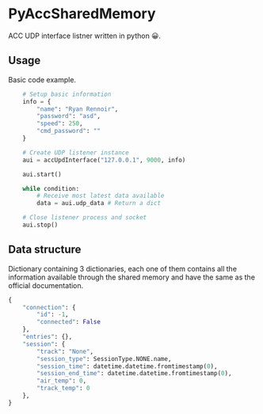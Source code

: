 # PyAccSharedMemory

ACC UDP interface listner written in python 😀.

## Usage

Basic code example.

```py
    # Setup basic information
    info = {
        "name": "Ryan Rennoir",
        "password": "asd",
        "speed": 250,
        "cmd_password": ""
    }

    # Create UDP listener instance
    aui = accUpdInterface("127.0.0.1", 9000, info)

    aui.start()

    while condition:
        # Receive most latest data available
        data = aui.udp_data # Return a dict

    # Close listener process and socket
    aui.stop()
```

## Data structure

Dictionary containing 3 dictionaries, each one of them contains all the information available through the shared memory and have the same as the official documentation.

```py
{
    "connection": {
        "id": -1,
        "connected": False
    },
    "entries": {},
    "session": {
        "track": "None",
        "session_type": SessionType.NONE.name,
        "session_time": datetime.datetime.fromtimestamp(0),
        "session_end_time": datetime.datetime.fromtimestamp(0),
        "air_temp": 0,
        "track_temp": 0
    },
}
```